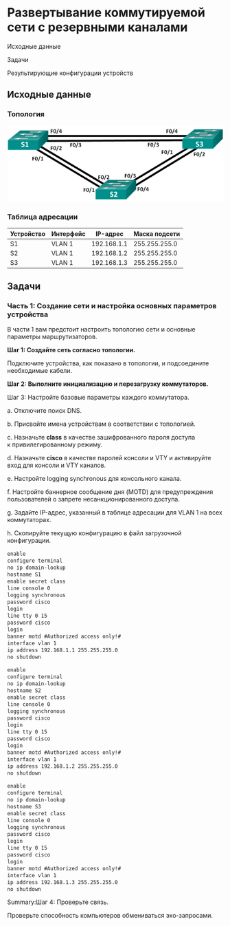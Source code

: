 

# Развертывание коммутируемой сети с резервными каналами

Исходные данные

Задачи

Результирующие конфигурации устройств



## Исходные данные

### Топология

![](screenshots/2021-03-11-19-46-28-image.png)

### Таблица адресации

| Устройство | Интерфейс | IP-адрес    | Маска подсети |
| ---------- | --------- | ----------- | ------------- |
| S1         | VLAN 1    | 192.168.1.1 | 255.255.255.0 |
| S2         | VLAN 1    | 192.168.1.2 | 255.255.255.0 |
| S3         | VLAN 1    | 192.168.1.3 | 255.255.255.0 |

## Задачи

### Часть 1: Создание сети и настройка основных параметров устройства

В части 1 вам предстоит настроить топологию
сети и основные параметры маршрутизаторов.

**Шаг 1: Создайте сеть согласно топологии.**



Подключите устройства, как показано в топологии,
и подсоедините необходимые кабели.

**Шаг 2: Выполните инициализацию и перезагрузку
коммутаторов.**

Шаг 3: Настройте базовые параметры
каждого коммутатора.

a. Отключите поиск DNS.

b. Присвойте имена устройствам в соответствии
с топологией.

c. Назначьте **class** в качестве зашифрованного пароля доступа к привилегированному
режиму.

d. Назначьте **cisco** в качестве паролей консоли и VTY и активируйте
вход для консоли и VTY каналов.

e. Настройте logging synchronous для
консольного канала.

f. Настройте баннерное сообщение дня
(MOTD) для предупреждения пользователей о запрете несанкционированного
доступа.

g. Задайте IP-адрес, указанный в таблице
адресации для VLAN 1 на всех коммутаторах.

h. Скопируйте текущую конфигурацию в файл
загрузочной конфигурации.

```
enable
configure terminal
no ip domain-lookup
hostname S1
enable secret class
line console 0
logging synchronous
password cisco
login
line tty 0 15
password cisco
login
banner motd #Authorized access only!#
interface vlan 1
ip address 192.168.1.1 255.255.255.0
no shutdown
```



```
enable
configure terminal
no ip domain-lookup
hostname S2
enable secret class
line console 0
logging synchronous
password cisco
login
line tty 0 15
password cisco
login
banner motd #Authorized access only!#
interface vlan 1
ip address 192.168.1.2 255.255.255.0
no shutdown
```



```
enable
configure terminal
no ip domain-lookup
hostname S3
enable secret class
line console 0
logging synchronous
password cisco
login
line tty 0 15
password cisco
login
banner motd #Authorized access only!#
interface vlan 1
ip address 192.168.1.3 255.255.255.0
no shutdown
```

Summary:Шаг 4: Проверьте связь.

Проверьте способность компьютеров
обмениваться эхо-запросами.
